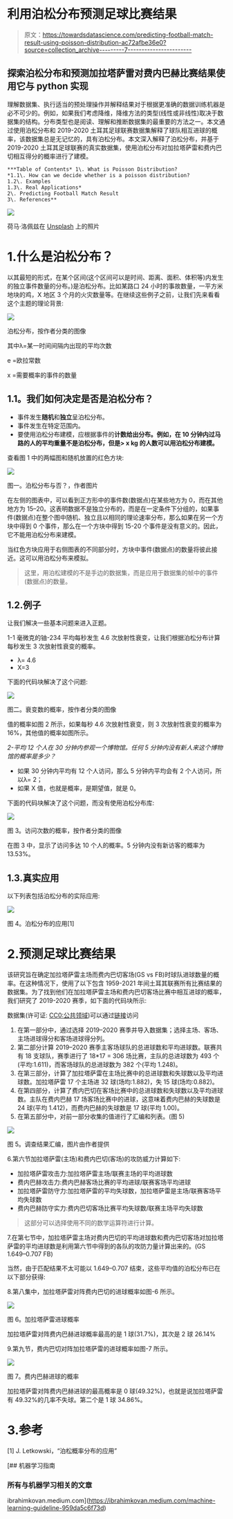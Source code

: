 # 利用泊松分布预测足球比赛结果

> 原文：<https://towardsdatascience.com/predicting-football-match-result-using-poisson-distribution-ac72afbe36e0?source=collection_archive---------7----------------------->

## 探索泊松分布和预测加拉塔萨雷对费内巴赫比赛结果使用它与 python 实现

理解数据集、执行适当的预处理操作并解释结果对于根据更准确的数据训练机器是必不可少的。例如，如果我们考虑降维，降维方法的类型(线性或非线性)取决于数据集的结构。分布类型也是阅读、理解和推断数据集的最重要的方法之一。本文通过使用泊松分布和 2019-2020 土耳其足球联赛数据集解释了球队相互进球的概率，该数据集总是无记忆的，具有泊松分布。本文深入解释了泊松分布，并基于 2019-2020 土耳其足球联赛的真实数据集，使用泊松分布对加拉塔萨雷和费内巴切相互得分的概率进行了建模。

```
***Table of Contents* 1\. What is Poisson Distribution?
*1.1\. How can we decide whether is a poisson distribution?
1.2\. Examples
1.3\. Real Applications*
2\. Predicting Football Match Result
3\. References**
```

![](img/6fc4a815ec52a69f257c407468210564.png)

荷马·洛佩兹在 [Unsplash](https://unsplash.com?utm_source=medium&utm_medium=referral) 上的照片

# 1.什么是泊松分布？

以其最短的形式，在某个区间(这个区间可以是时间、距离、面积、体积等)内发生的独立事件数量的分布。)是泊松分布。比如某路口 24 小时的事故数量，一平方米地块的鸡，X 地区 3 个月的火灾数量等。在继续这些例子之前，让我们先来看看这个主题的理论背景:

![](img/a756c412f5f68b6cda0b55681ba055a6.png)

泊松分布，按作者分类的图像

其中λ=某一时间间隔内出现的平均次数

e =欧拉常数

x =需要概率的事件的数量

## **1.1。我们如何决定是否是泊松分布？**

*   事件发生**随机**和**独立**呈泊松分布。
*   事件发生在特定范围内。
*   要使用泊松分布建模，应根据事件的**计数给出分布。例如，在 10 分钟内过马路的人的平均重量不是泊松分布，但是> x kg 的人数可以用泊松分布建模。**

查看图 1 中的两幅图和随机放置的红色方块:

![](img/ca838e032b0814e8d354ceb706f326a5.png)

图一。泊松分布与否？，作者图片

在左侧的图表中，可以看到正方形中的事件数(数据点)在某些地方为 0，而在其他地方为 15–20。这表明数据不是独立分布的，而是在一定条件下分组的，如果事件(数据点)在整个图中随机、独立且以相同的理论速率分布，那么如果在另一个方块中得到 0 个事件，那么在一个方块中得到 15-20 个事件是没有意义的。因此，它不能用泊松分布来建模。

当红色方块应用于右侧图表的不同部分时，方块中事件(数据点)的数量将彼此接近。这可以用泊松分布来模拟。

> 这里，用泊松建模的不是手边的数据集，而是应用于数据集的帧中的事件(数据点)的数量。

## 1.2.例子

让我们解决一些基本问题来进入正题。

1-1 毫微克的铀-234 平均每秒发生 4.6 次放射性衰变，让我们根据泊松分布计算每秒发生 3 次放射性衰变的概率。

*   λ= 4.6
*   X=3

下面的代码块解决了这个问题:

![](img/b4b6112db67e8cf4a7055ca05cd313cb.png)

图二。衰变数的概率，按作者分类的图像

值的概率如图 2 所示，如果每秒 4.6 次放射性衰变，则 3 次放射性衰变的概率为 16%，其他值的概率如图所示。

*2-平均 12 个人在 30 分钟内参观一个博物馆。任何 5 分钟内没有新人来这个博物馆的概率是多少？*

*   如果 30 分钟内平均有 12 个人访问，那么 5 分钟内平均会有 2 个人访问，所以λ= 2；
*   如果 X 值，也就是概率，是期望值，就是 0。

下面的代码块解决了这个问题，而没有使用泊松分布库:

![](img/d3136aab3951a6608eb5f6ca9e1a3d3a.png)

图 3。访问次数的概率，按作者分类的图像

在图 3 中，显示了访问多达 10 个人的概率。5 分钟内没有新访客的概率为 13.53%。

## 1.3.真实应用

以下列表包括泊松分布的实际应用:

![](img/350545b8a28136522d144d8cc5533d9d.png)

图 4。泊松分布的应用[1]

# 2.预测足球比赛结果

该研究旨在确定加拉塔萨雷主场而费内巴切客场(GS vs FB)时球队进球数量的概率。在这种情况下，使用了以下包含 1959-2021 年间土耳其联赛所有比赛结果的数据集。为了找到他们在加拉塔萨雷主场和费内巴切客场比赛中相互进球的概率，我们研究了 2019-2020 赛季，如下面的代码块所示:

数据集(许可证: [CC0:公共领域](https://creativecommons.org/publicdomain/zero/1.0/))可以通过[链接](https://www.kaggle.com/faruky/turkish-super-league-matches-19592020/version/8)访问

1.  在第一部分中，通过选择 2019–2020 赛季并导入数据集；选择主场、客场、主场进球得分和客场进球得分列。
2.  第二部分计算 2019–2020 赛季主客场球队的总进球数和平均进球数。联赛共有 18 支球队，赛季进行了 18*17 = 306 场比赛，主队的总进球数为 493 个(平均:1.611)，而客场球队的总进球数为 382 个(平均 1.248)。
3.  在第三部分，计算了加拉塔萨雷在主场比赛中的总进球数和失球数以及平均进球数。加拉塔萨雷 17 个主场进 32 球(场均:1.882)，失 15 球(场均:0.882)。
4.  在第四部分，计算了费内巴切在客场比赛中的总进球数和失球数以及平均进球数。主队在费内巴赫 17 场客场比赛中的进球，这意味着费内巴赫的失球数是 24 球(平均 1.412)，而费内巴赫的失球数是 17 球(平均 1.00)。
5.  在第五部分中，对前一部分收集的值进行了汇编和列表。(图 5)

![](img/823b538aeb4f306d3c664c3d946988aa.png)

图 5。调查结果汇编，图片由作者提供

6.第六节加拉塔萨雷(主场)和费内巴切(客场)的攻防威力计算如下:

*   加拉塔萨雷攻击力:加拉塔萨雷主场/联赛主场的平均进球数
*   费内巴赫攻击力:费内巴赫客场比赛的平均进球/联赛客场平均进球
*   加拉塔萨雷防守力:加拉塔萨雷的平均失球数，加拉塔萨雷是主场/联赛客场平均失球数
*   费内巴赫防守实力:费内巴切客场比赛平均失球数/联赛主场平均失球数

> 这部分可以选择使用不同的数学运算符进行计算。

7.在第七节中，加拉塔萨雷主场对费内巴切的平均进球数和费内巴切客场对加拉塔萨雷的平均进球数是利用第六节中得到的各队的攻防力量计算出来的。(GS 1.649–0.707 FB)

当然，由于匹配结果不太可能以 1.649–0.707 结束，这些平均值的泊松分布已在以下部分获得:

8.第八集中，加拉塔萨雷对阵费内巴切的进球概率如图-6 所示。

![](img/a8bad1d92c09a2735e2fd32d91ddbc3c.png)

图 6。加拉塔萨雷进球概率

加拉塔萨雷对阵费内巴赫进球概率最高的是 1 球(31.7%)，其次是 2 球 26.14%

9.第九节，费内巴切对阵加拉塔萨雷的进球概率如图-7 所示。

![](img/b803b9003cc6d2189fa44d17a16ae316.png)

图 7。费内巴赫进球的概率

加拉塔萨雷对阵费内巴赫进球的最高概率是 0 球(49.32%)，也就是说加拉塔萨雷有 49.32%的几率不失球。第二个是 1 球 34.86%。

# 3.参考

[1] J. Letkowski，“泊松概率分布的应用”

[](https://ibrahimkovan.medium.com/machine-learning-guideline-959da5c6f73d) [## 机器学习指南

### 所有与机器学习相关的文章

ibrahimkovan.medium.com](https://ibrahimkovan.medium.com/machine-learning-guideline-959da5c6f73d)